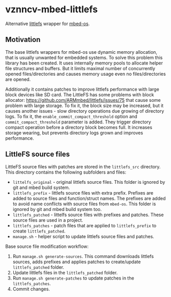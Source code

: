 # vznncv-mbed-littlefs

Alternative [littlefs](https://github.com/ARMmbed/littlefs) wrapper for [mbed-os](https://github.com/ARMmbed/mbed-os).

## Motivation

The base littlefs wrappers for mbed-os use dynamic memory allocation, that is usually unwanted for embedded systems.
To solve this problem this library has been created. It uses internally memory pools to allocate 
helper file structures and buffers. But it limits maximal number of concurrently opened files/directories and
causes memory usage even no files/directories are opened.

Additionally it contains patches to improve littlefs performance with large block devices like SD card.
The LittleFS has some problems with block allocator: https://github.com/ARMmbed/littlefs/issues/75
that cause some problem with large storage. To fix it, the block size may be increased, but it
causes another issues - slow directory operations due growing of directory logs. To fix it, the
`enable_commit_compact_threshold` option and `commit_compact_threshold` parameter is added. They
trigger directory compact operation before a directory block becomes full. It increases storage wearing,
but prevents directory logs grown and improves performance.

## LittleFS source files

LittleFS source files with patches are stored in the `littlefs_src` directory.
This directory contains the following subfolders and files:

- `littelfs_original` - original littlefs source files. This folder is ignored by git and mbed build system.
- `littlefs_prefix` - littlefs source files with extra prefix. Prefixes are added to source files and function/struct names.
                      The prefixes are added to avoid name conflicts with source files from `mbed-os`. This folder is ignored
                      by git and mbed build system too.
- `littlefs_patched` - littelfs source files with prefixes and patches. These source files are used in a project.
- `littlefs_patches` - patch files that are applied to `littlefs_prefix` to create `littlefs_patched`.
- `manage.sh` - helper script to update littlefs source files and patches.

Base source file modification workflow:

1. Run `manage.sh generate-sources`. This command downloads littlefs sources, adds prefixes and applies patches to
   create/update `littlefs_patched` folder.
2. Update littlefs files in the `littlefs_patched` folder.
3. Run `manage.sh generate-patches` to update patches in the `littlefs_patches`.
4. Commit changes.

